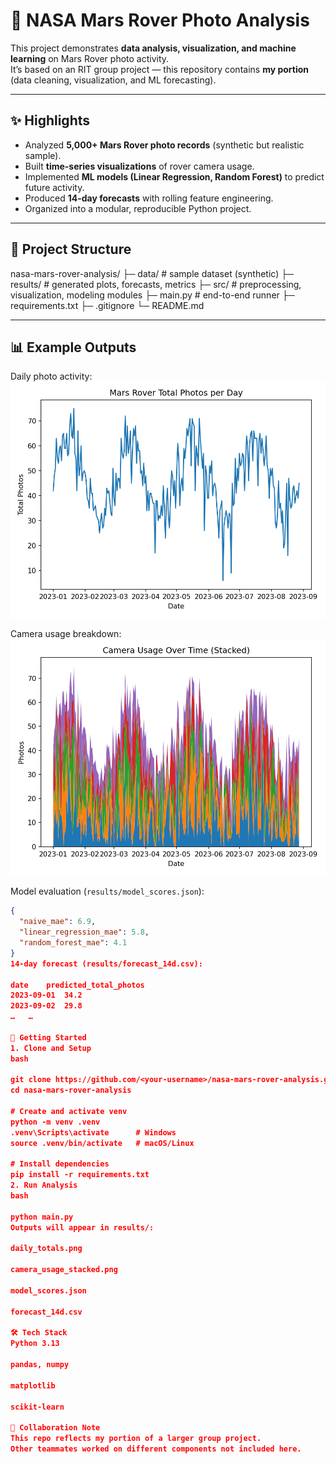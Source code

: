# 🚀 NASA Mars Rover Photo Analysis

This project demonstrates **data analysis, visualization, and machine learning** on Mars Rover photo activity.  
It’s based on an RIT group project — this repository contains **my portion** (data cleaning, visualization, and ML forecasting).  

---

## ✨ Highlights
- Analyzed **5,000+ Mars Rover photo records** (synthetic but realistic sample).
- Built **time-series visualizations** of rover camera usage.
- Implemented **ML models (Linear Regression, Random Forest)** to predict future activity.
- Produced **14-day forecasts** with rolling feature engineering.
- Organized into a modular, reproducible Python project.

---

## 📂 Project Structure
nasa-mars-rover-analysis/
├─ data/ # sample dataset (synthetic)
├─ results/ # generated plots, forecasts, metrics
├─ src/ # preprocessing, visualization, modeling modules
├─ main.py # end-to-end runner
├─ requirements.txt
├─ .gitignore
└─ README.md


---

## 📊 Example Outputs
Daily photo activity:  
![Daily Totals](results/daily_totals.png)

Camera usage breakdown:  
![Camera Usage](results/camera_usage_stacked.png)

Model evaluation (`results/model_scores.json`):  
```json
{
  "naive_mae": 6.9,
  "linear_regression_mae": 5.8,
  "random_forest_mae": 4.1
}
14-day forecast (results/forecast_14d.csv):

date	predicted_total_photos
2023-09-01	34.2
2023-09-02	29.8
…	…

🚀 Getting Started
1. Clone and Setup
bash

git clone https://github.com/<your-username>/nasa-mars-rover-analysis.git
cd nasa-mars-rover-analysis

# Create and activate venv
python -m venv .venv
.venv\Scripts\activate      # Windows
source .venv/bin/activate   # macOS/Linux

# Install dependencies
pip install -r requirements.txt
2. Run Analysis
bash

python main.py
Outputs will appear in results/:

daily_totals.png

camera_usage_stacked.png

model_scores.json

forecast_14d.csv

🛠 Tech Stack
Python 3.13

pandas, numpy

matplotlib

scikit-learn

👥 Collaboration Note
This repo reflects my portion of a larger group project.
Other teammates worked on different components not included here.